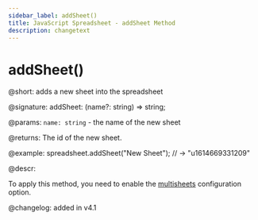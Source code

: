 ```yaml
---
sidebar_label: addSheet()
title: JavaScript Spreadsheet - addSheet Method
description: changetext
---
```


# addSheet()

@short: adds a new sheet into the spreadsheet

@signature: addSheet: (name?: string) => string;

@params:
`name: string` - the name of the new sheet

@returns:
The id of the new sheet.

@example:
spreadsheet.addSheet("New Sheet");
// -> "u1614669331209"

@descr:

To apply this method, you need to enable the [multisheets](api/spreadsheet_multisheets_config.md) configuration option.

@changelog: added in v4.1
